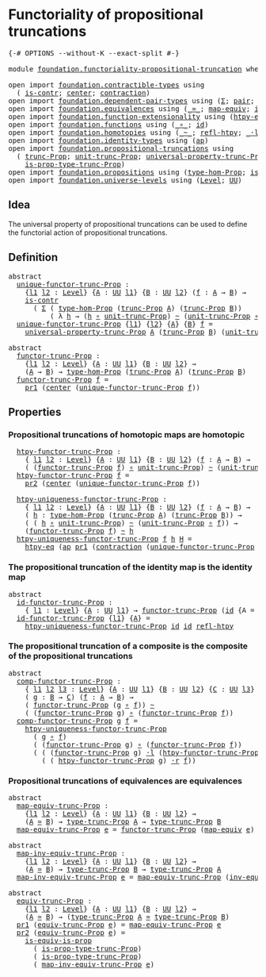 # Functoriality of propositional truncations

<pre class="Agda"><a id="55" class="Symbol">{-#</a> <a id="59" class="Keyword">OPTIONS</a> <a id="67" class="Pragma">--without-K</a> <a id="79" class="Pragma">--exact-split</a> <a id="93" class="Symbol">#-}</a>

<a id="98" class="Keyword">module</a> <a id="105" href="foundation.functoriality-propositional-truncation.html" class="Module">foundation.functoriality-propositional-truncation</a> <a id="155" class="Keyword">where</a>

<a id="162" class="Keyword">open</a> <a id="167" class="Keyword">import</a> <a id="174" href="foundation.contractible-types.html" class="Module">foundation.contractible-types</a> <a id="204" class="Keyword">using</a>
  <a id="212" class="Symbol">(</a> <a id="214" href="foundation-core.contractible-types.html#925" class="Function">is-contr</a><a id="222" class="Symbol">;</a> <a id="224" href="foundation-core.contractible-types.html#1018" class="Function">center</a><a id="230" class="Symbol">;</a> <a id="232" href="foundation-core.contractible-types.html#1360" class="Function">contraction</a><a id="243" class="Symbol">)</a>
<a id="245" class="Keyword">open</a> <a id="250" class="Keyword">import</a> <a id="257" href="foundation.dependent-pair-types.html" class="Module">foundation.dependent-pair-types</a> <a id="289" class="Keyword">using</a> <a id="295" class="Symbol">(</a><a id="296" href="foundation-core.dependent-pair-types.html#502" class="Record">Σ</a><a id="297" class="Symbol">;</a> <a id="299" href="foundation-core.dependent-pair-types.html#575" class="InductiveConstructor">pair</a><a id="303" class="Symbol">;</a> <a id="305" href="foundation-core.dependent-pair-types.html#592" class="Field">pr1</a><a id="308" class="Symbol">;</a> <a id="310" href="foundation-core.dependent-pair-types.html#604" class="Field">pr2</a><a id="313" class="Symbol">)</a>
<a id="315" class="Keyword">open</a> <a id="320" class="Keyword">import</a> <a id="327" href="foundation.equivalences.html" class="Module">foundation.equivalences</a> <a id="351" class="Keyword">using</a> <a id="357" class="Symbol">(</a><a id="358" href="foundation-core.equivalences.html#1607" class="Function Operator">_≃_</a><a id="361" class="Symbol">;</a> <a id="363" href="foundation-core.equivalences.html#1807" class="Function">map-equiv</a><a id="372" class="Symbol">;</a> <a id="374" href="foundation-core.equivalences.html#5707" class="Function">inv-equiv</a><a id="383" class="Symbol">)</a>
<a id="385" class="Keyword">open</a> <a id="390" class="Keyword">import</a> <a id="397" href="foundation.function-extensionality.html" class="Module">foundation.function-extensionality</a> <a id="432" class="Keyword">using</a> <a id="438" class="Symbol">(</a><a id="439" href="foundation.function-extensionality.html#946" class="Function">htpy-eq</a><a id="446" class="Symbol">)</a>
<a id="448" class="Keyword">open</a> <a id="453" class="Keyword">import</a> <a id="460" href="foundation.functions.html" class="Module">foundation.functions</a> <a id="481" class="Keyword">using</a> <a id="487" class="Symbol">(</a><a id="488" href="foundation-core.functions.html#407" class="Function Operator">_∘_</a><a id="491" class="Symbol">;</a> <a id="493" href="foundation-core.functions.html#309" class="Function">id</a><a id="495" class="Symbol">)</a>
<a id="497" class="Keyword">open</a> <a id="502" class="Keyword">import</a> <a id="509" href="foundation.homotopies.html" class="Module">foundation.homotopies</a> <a id="531" class="Keyword">using</a> <a id="537" class="Symbol">(</a><a id="538" href="foundation-core.homotopies.html#467" class="Function Operator">_~_</a><a id="541" class="Symbol">;</a> <a id="543" href="foundation-core.homotopies.html#632" class="Function">refl-htpy</a><a id="552" class="Symbol">;</a> <a id="554" href="foundation-core.homotopies.html#1768" class="Function Operator">_·l_</a><a id="558" class="Symbol">;</a> <a id="560" href="foundation-core.homotopies.html#1058" class="Function Operator">_∙h_</a><a id="564" class="Symbol">;</a> <a id="566" href="foundation-core.homotopies.html#1974" class="Function Operator">_·r_</a><a id="570" class="Symbol">)</a>
<a id="572" class="Keyword">open</a> <a id="577" class="Keyword">import</a> <a id="584" href="foundation.identity-types.html" class="Module">foundation.identity-types</a> <a id="610" class="Keyword">using</a> <a id="616" class="Symbol">(</a><a id="617" href="foundation-core.identity-types.html#2853" class="Function">ap</a><a id="619" class="Symbol">)</a>
<a id="621" class="Keyword">open</a> <a id="626" class="Keyword">import</a> <a id="633" href="foundation.propositional-truncations.html" class="Module">foundation.propositional-truncations</a> <a id="670" class="Keyword">using</a>
  <a id="678" class="Symbol">(</a> <a id="680" href="foundation.propositional-truncations.html#2133" class="Function">trunc-Prop</a><a id="690" class="Symbol">;</a> <a id="692" href="foundation.propositional-truncations.html#1756" class="Postulate">unit-trunc-Prop</a><a id="707" class="Symbol">;</a> <a id="709" href="foundation.propositional-truncations.html#4431" class="Function">universal-property-trunc-Prop</a><a id="738" class="Symbol">;</a> <a id="740" href="foundation.propositional-truncations.html#1701" class="Postulate">type-trunc-Prop</a><a id="755" class="Symbol">;</a>
    <a id="761" href="foundation.propositional-truncations.html#1951" class="Function">is-prop-type-trunc-Prop</a><a id="784" class="Symbol">)</a>
<a id="786" class="Keyword">open</a> <a id="791" class="Keyword">import</a> <a id="798" href="foundation.propositions.html" class="Module">foundation.propositions</a> <a id="822" class="Keyword">using</a> <a id="828" class="Symbol">(</a><a id="829" href="foundation.propositions.html#3734" class="Function">type-hom-Prop</a><a id="842" class="Symbol">;</a> <a id="844" href="foundation-core.propositions.html#3624" class="Function">is-equiv-is-prop</a><a id="860" class="Symbol">)</a>
<a id="862" class="Keyword">open</a> <a id="867" class="Keyword">import</a> <a id="874" href="foundation.universe-levels.html" class="Module">foundation.universe-levels</a> <a id="901" class="Keyword">using</a> <a id="907" class="Symbol">(</a><a id="908" href="Agda.Primitive.html#597" class="Postulate">Level</a><a id="913" class="Symbol">;</a> <a id="915" href="foundation-core.universe-levels.html#222" class="Primitive">UU</a><a id="917" class="Symbol">)</a>
</pre>
## Idea

The universal property of propositional truncations can be used to define the functorial action of propositional truncations.

## Definition

<pre class="Agda"><a id="1083" class="Keyword">abstract</a>
  <a id="unique-functor-trunc-Prop"></a><a id="1094" href="foundation.functoriality-propositional-truncation.html#1094" class="Function">unique-functor-trunc-Prop</a> <a id="1120" class="Symbol">:</a>
    <a id="1126" class="Symbol">{</a><a id="1127" href="foundation.functoriality-propositional-truncation.html#1127" class="Bound">l1</a> <a id="1130" href="foundation.functoriality-propositional-truncation.html#1130" class="Bound">l2</a> <a id="1133" class="Symbol">:</a> <a id="1135" href="Agda.Primitive.html#597" class="Postulate">Level</a><a id="1140" class="Symbol">}</a> <a id="1142" class="Symbol">{</a><a id="1143" href="foundation.functoriality-propositional-truncation.html#1143" class="Bound">A</a> <a id="1145" class="Symbol">:</a> <a id="1147" href="foundation-core.universe-levels.html#222" class="Primitive">UU</a> <a id="1150" href="foundation.functoriality-propositional-truncation.html#1127" class="Bound">l1</a><a id="1152" class="Symbol">}</a> <a id="1154" class="Symbol">{</a><a id="1155" href="foundation.functoriality-propositional-truncation.html#1155" class="Bound">B</a> <a id="1157" class="Symbol">:</a> <a id="1159" href="foundation-core.universe-levels.html#222" class="Primitive">UU</a> <a id="1162" href="foundation.functoriality-propositional-truncation.html#1130" class="Bound">l2</a><a id="1164" class="Symbol">}</a> <a id="1166" class="Symbol">(</a><a id="1167" href="foundation.functoriality-propositional-truncation.html#1167" class="Bound">f</a> <a id="1169" class="Symbol">:</a> <a id="1171" href="foundation.functoriality-propositional-truncation.html#1143" class="Bound">A</a> <a id="1173" class="Symbol">→</a> <a id="1175" href="foundation.functoriality-propositional-truncation.html#1155" class="Bound">B</a><a id="1176" class="Symbol">)</a> <a id="1178" class="Symbol">→</a>
    <a id="1184" href="foundation-core.contractible-types.html#925" class="Function">is-contr</a>
      <a id="1199" class="Symbol">(</a> <a id="1201" href="foundation-core.dependent-pair-types.html#502" class="Record">Σ</a> <a id="1203" class="Symbol">(</a> <a id="1205" href="foundation.propositions.html#3734" class="Function">type-hom-Prop</a> <a id="1219" class="Symbol">(</a><a id="1220" href="foundation.propositional-truncations.html#2133" class="Function">trunc-Prop</a> <a id="1231" href="foundation.functoriality-propositional-truncation.html#1143" class="Bound">A</a><a id="1232" class="Symbol">)</a> <a id="1234" class="Symbol">(</a><a id="1235" href="foundation.propositional-truncations.html#2133" class="Function">trunc-Prop</a> <a id="1246" href="foundation.functoriality-propositional-truncation.html#1155" class="Bound">B</a><a id="1247" class="Symbol">))</a>
          <a id="1260" class="Symbol">(</a> <a id="1262" class="Symbol">λ</a> <a id="1264" href="foundation.functoriality-propositional-truncation.html#1264" class="Bound">h</a> <a id="1266" class="Symbol">→</a> <a id="1268" class="Symbol">(</a><a id="1269" href="foundation.functoriality-propositional-truncation.html#1264" class="Bound">h</a> <a id="1271" href="foundation-core.functions.html#407" class="Function Operator">∘</a> <a id="1273" href="foundation.propositional-truncations.html#1756" class="Postulate">unit-trunc-Prop</a><a id="1288" class="Symbol">)</a> <a id="1290" href="foundation-core.homotopies.html#467" class="Function Operator">~</a> <a id="1292" class="Symbol">(</a><a id="1293" href="foundation.propositional-truncations.html#1756" class="Postulate">unit-trunc-Prop</a> <a id="1309" href="foundation-core.functions.html#407" class="Function Operator">∘</a> <a id="1311" href="foundation.functoriality-propositional-truncation.html#1167" class="Bound">f</a><a id="1312" class="Symbol">)))</a>
  <a id="1318" href="foundation.functoriality-propositional-truncation.html#1094" class="Function">unique-functor-trunc-Prop</a> <a id="1344" class="Symbol">{</a><a id="1345" href="foundation.functoriality-propositional-truncation.html#1345" class="Bound">l1</a><a id="1347" class="Symbol">}</a> <a id="1349" class="Symbol">{</a><a id="1350" href="foundation.functoriality-propositional-truncation.html#1350" class="Bound">l2</a><a id="1352" class="Symbol">}</a> <a id="1354" class="Symbol">{</a><a id="1355" href="foundation.functoriality-propositional-truncation.html#1355" class="Bound">A</a><a id="1356" class="Symbol">}</a> <a id="1358" class="Symbol">{</a><a id="1359" href="foundation.functoriality-propositional-truncation.html#1359" class="Bound">B</a><a id="1360" class="Symbol">}</a> <a id="1362" href="foundation.functoriality-propositional-truncation.html#1362" class="Bound">f</a> <a id="1364" class="Symbol">=</a>
    <a id="1370" href="foundation.propositional-truncations.html#4431" class="Function">universal-property-trunc-Prop</a> <a id="1400" href="foundation.functoriality-propositional-truncation.html#1355" class="Bound">A</a> <a id="1402" class="Symbol">(</a><a id="1403" href="foundation.propositional-truncations.html#2133" class="Function">trunc-Prop</a> <a id="1414" href="foundation.functoriality-propositional-truncation.html#1359" class="Bound">B</a><a id="1415" class="Symbol">)</a> <a id="1417" class="Symbol">(</a><a id="1418" href="foundation.propositional-truncations.html#1756" class="Postulate">unit-trunc-Prop</a> <a id="1434" href="foundation-core.functions.html#407" class="Function Operator">∘</a> <a id="1436" href="foundation.functoriality-propositional-truncation.html#1362" class="Bound">f</a><a id="1437" class="Symbol">)</a>

<a id="1440" class="Keyword">abstract</a>
  <a id="functor-trunc-Prop"></a><a id="1451" href="foundation.functoriality-propositional-truncation.html#1451" class="Function">functor-trunc-Prop</a> <a id="1470" class="Symbol">:</a>
    <a id="1476" class="Symbol">{</a><a id="1477" href="foundation.functoriality-propositional-truncation.html#1477" class="Bound">l1</a> <a id="1480" href="foundation.functoriality-propositional-truncation.html#1480" class="Bound">l2</a> <a id="1483" class="Symbol">:</a> <a id="1485" href="Agda.Primitive.html#597" class="Postulate">Level</a><a id="1490" class="Symbol">}</a> <a id="1492" class="Symbol">{</a><a id="1493" href="foundation.functoriality-propositional-truncation.html#1493" class="Bound">A</a> <a id="1495" class="Symbol">:</a> <a id="1497" href="foundation-core.universe-levels.html#222" class="Primitive">UU</a> <a id="1500" href="foundation.functoriality-propositional-truncation.html#1477" class="Bound">l1</a><a id="1502" class="Symbol">}</a> <a id="1504" class="Symbol">{</a><a id="1505" href="foundation.functoriality-propositional-truncation.html#1505" class="Bound">B</a> <a id="1507" class="Symbol">:</a> <a id="1509" href="foundation-core.universe-levels.html#222" class="Primitive">UU</a> <a id="1512" href="foundation.functoriality-propositional-truncation.html#1480" class="Bound">l2</a><a id="1514" class="Symbol">}</a> <a id="1516" class="Symbol">→</a>
    <a id="1522" class="Symbol">(</a><a id="1523" href="foundation.functoriality-propositional-truncation.html#1493" class="Bound">A</a> <a id="1525" class="Symbol">→</a> <a id="1527" href="foundation.functoriality-propositional-truncation.html#1505" class="Bound">B</a><a id="1528" class="Symbol">)</a> <a id="1530" class="Symbol">→</a> <a id="1532" href="foundation.propositions.html#3734" class="Function">type-hom-Prop</a> <a id="1546" class="Symbol">(</a><a id="1547" href="foundation.propositional-truncations.html#2133" class="Function">trunc-Prop</a> <a id="1558" href="foundation.functoriality-propositional-truncation.html#1493" class="Bound">A</a><a id="1559" class="Symbol">)</a> <a id="1561" class="Symbol">(</a><a id="1562" href="foundation.propositional-truncations.html#2133" class="Function">trunc-Prop</a> <a id="1573" href="foundation.functoriality-propositional-truncation.html#1505" class="Bound">B</a><a id="1574" class="Symbol">)</a>
  <a id="1578" href="foundation.functoriality-propositional-truncation.html#1451" class="Function">functor-trunc-Prop</a> <a id="1597" href="foundation.functoriality-propositional-truncation.html#1597" class="Bound">f</a> <a id="1599" class="Symbol">=</a>
    <a id="1605" href="foundation-core.dependent-pair-types.html#592" class="Field">pr1</a> <a id="1609" class="Symbol">(</a><a id="1610" href="foundation-core.contractible-types.html#1018" class="Function">center</a> <a id="1617" class="Symbol">(</a><a id="1618" href="foundation.functoriality-propositional-truncation.html#1094" class="Function">unique-functor-trunc-Prop</a> <a id="1644" href="foundation.functoriality-propositional-truncation.html#1597" class="Bound">f</a><a id="1645" class="Symbol">))</a>
</pre>
## Properties

### Propositional truncations of homotopic maps are homotopic

<pre class="Agda">  <a id="htpy-functor-trunc-Prop"></a><a id="1741" href="foundation.functoriality-propositional-truncation.html#1741" class="Function">htpy-functor-trunc-Prop</a> <a id="1765" class="Symbol">:</a>
    <a id="1771" class="Symbol">{</a> <a id="1773" href="foundation.functoriality-propositional-truncation.html#1773" class="Bound">l1</a> <a id="1776" href="foundation.functoriality-propositional-truncation.html#1776" class="Bound">l2</a> <a id="1779" class="Symbol">:</a> <a id="1781" href="Agda.Primitive.html#597" class="Postulate">Level</a><a id="1786" class="Symbol">}</a> <a id="1788" class="Symbol">{</a><a id="1789" href="foundation.functoriality-propositional-truncation.html#1789" class="Bound">A</a> <a id="1791" class="Symbol">:</a> <a id="1793" href="foundation-core.universe-levels.html#222" class="Primitive">UU</a> <a id="1796" href="foundation.functoriality-propositional-truncation.html#1773" class="Bound">l1</a><a id="1798" class="Symbol">}</a> <a id="1800" class="Symbol">{</a><a id="1801" href="foundation.functoriality-propositional-truncation.html#1801" class="Bound">B</a> <a id="1803" class="Symbol">:</a> <a id="1805" href="foundation-core.universe-levels.html#222" class="Primitive">UU</a> <a id="1808" href="foundation.functoriality-propositional-truncation.html#1776" class="Bound">l2</a><a id="1810" class="Symbol">}</a> <a id="1812" class="Symbol">(</a><a id="1813" href="foundation.functoriality-propositional-truncation.html#1813" class="Bound">f</a> <a id="1815" class="Symbol">:</a> <a id="1817" href="foundation.functoriality-propositional-truncation.html#1789" class="Bound">A</a> <a id="1819" class="Symbol">→</a> <a id="1821" href="foundation.functoriality-propositional-truncation.html#1801" class="Bound">B</a><a id="1822" class="Symbol">)</a> <a id="1824" class="Symbol">→</a>
    <a id="1830" class="Symbol">(</a> <a id="1832" class="Symbol">(</a><a id="1833" href="foundation.functoriality-propositional-truncation.html#1451" class="Function">functor-trunc-Prop</a> <a id="1852" href="foundation.functoriality-propositional-truncation.html#1813" class="Bound">f</a><a id="1853" class="Symbol">)</a> <a id="1855" href="foundation-core.functions.html#407" class="Function Operator">∘</a> <a id="1857" href="foundation.propositional-truncations.html#1756" class="Postulate">unit-trunc-Prop</a><a id="1872" class="Symbol">)</a> <a id="1874" href="foundation-core.homotopies.html#467" class="Function Operator">~</a> <a id="1876" class="Symbol">(</a><a id="1877" href="foundation.propositional-truncations.html#1756" class="Postulate">unit-trunc-Prop</a> <a id="1893" href="foundation-core.functions.html#407" class="Function Operator">∘</a> <a id="1895" href="foundation.functoriality-propositional-truncation.html#1813" class="Bound">f</a><a id="1896" class="Symbol">)</a>
  <a id="1900" href="foundation.functoriality-propositional-truncation.html#1741" class="Function">htpy-functor-trunc-Prop</a> <a id="1924" href="foundation.functoriality-propositional-truncation.html#1924" class="Bound">f</a> <a id="1926" class="Symbol">=</a>
    <a id="1932" href="foundation-core.dependent-pair-types.html#604" class="Field">pr2</a> <a id="1936" class="Symbol">(</a><a id="1937" href="foundation-core.contractible-types.html#1018" class="Function">center</a> <a id="1944" class="Symbol">(</a><a id="1945" href="foundation.functoriality-propositional-truncation.html#1094" class="Function">unique-functor-trunc-Prop</a> <a id="1971" href="foundation.functoriality-propositional-truncation.html#1924" class="Bound">f</a><a id="1972" class="Symbol">))</a>

  <a id="htpy-uniqueness-functor-trunc-Prop"></a><a id="1978" href="foundation.functoriality-propositional-truncation.html#1978" class="Function">htpy-uniqueness-functor-trunc-Prop</a> <a id="2013" class="Symbol">:</a>
    <a id="2019" class="Symbol">{</a> <a id="2021" href="foundation.functoriality-propositional-truncation.html#2021" class="Bound">l1</a> <a id="2024" href="foundation.functoriality-propositional-truncation.html#2024" class="Bound">l2</a> <a id="2027" class="Symbol">:</a> <a id="2029" href="Agda.Primitive.html#597" class="Postulate">Level</a><a id="2034" class="Symbol">}</a> <a id="2036" class="Symbol">{</a><a id="2037" href="foundation.functoriality-propositional-truncation.html#2037" class="Bound">A</a> <a id="2039" class="Symbol">:</a> <a id="2041" href="foundation-core.universe-levels.html#222" class="Primitive">UU</a> <a id="2044" href="foundation.functoriality-propositional-truncation.html#2021" class="Bound">l1</a><a id="2046" class="Symbol">}</a> <a id="2048" class="Symbol">{</a><a id="2049" href="foundation.functoriality-propositional-truncation.html#2049" class="Bound">B</a> <a id="2051" class="Symbol">:</a> <a id="2053" href="foundation-core.universe-levels.html#222" class="Primitive">UU</a> <a id="2056" href="foundation.functoriality-propositional-truncation.html#2024" class="Bound">l2</a><a id="2058" class="Symbol">}</a> <a id="2060" class="Symbol">(</a><a id="2061" href="foundation.functoriality-propositional-truncation.html#2061" class="Bound">f</a> <a id="2063" class="Symbol">:</a> <a id="2065" href="foundation.functoriality-propositional-truncation.html#2037" class="Bound">A</a> <a id="2067" class="Symbol">→</a> <a id="2069" href="foundation.functoriality-propositional-truncation.html#2049" class="Bound">B</a><a id="2070" class="Symbol">)</a> <a id="2072" class="Symbol">→</a>
    <a id="2078" class="Symbol">(</a> <a id="2080" href="foundation.functoriality-propositional-truncation.html#2080" class="Bound">h</a> <a id="2082" class="Symbol">:</a> <a id="2084" href="foundation.propositions.html#3734" class="Function">type-hom-Prop</a> <a id="2098" class="Symbol">(</a><a id="2099" href="foundation.propositional-truncations.html#2133" class="Function">trunc-Prop</a> <a id="2110" href="foundation.functoriality-propositional-truncation.html#2037" class="Bound">A</a><a id="2111" class="Symbol">)</a> <a id="2113" class="Symbol">(</a><a id="2114" href="foundation.propositional-truncations.html#2133" class="Function">trunc-Prop</a> <a id="2125" href="foundation.functoriality-propositional-truncation.html#2049" class="Bound">B</a><a id="2126" class="Symbol">))</a> <a id="2129" class="Symbol">→</a>
    <a id="2135" class="Symbol">(</a> <a id="2137" class="Symbol">(</a> <a id="2139" href="foundation.functoriality-propositional-truncation.html#2080" class="Bound">h</a> <a id="2141" href="foundation-core.functions.html#407" class="Function Operator">∘</a> <a id="2143" href="foundation.propositional-truncations.html#1756" class="Postulate">unit-trunc-Prop</a><a id="2158" class="Symbol">)</a> <a id="2160" href="foundation-core.homotopies.html#467" class="Function Operator">~</a> <a id="2162" class="Symbol">(</a><a id="2163" href="foundation.propositional-truncations.html#1756" class="Postulate">unit-trunc-Prop</a> <a id="2179" href="foundation-core.functions.html#407" class="Function Operator">∘</a> <a id="2181" href="foundation.functoriality-propositional-truncation.html#2061" class="Bound">f</a><a id="2182" class="Symbol">))</a> <a id="2185" class="Symbol">→</a>
    <a id="2191" class="Symbol">(</a><a id="2192" href="foundation.functoriality-propositional-truncation.html#1451" class="Function">functor-trunc-Prop</a> <a id="2211" href="foundation.functoriality-propositional-truncation.html#2061" class="Bound">f</a><a id="2212" class="Symbol">)</a> <a id="2214" href="foundation-core.homotopies.html#467" class="Function Operator">~</a> <a id="2216" href="foundation.functoriality-propositional-truncation.html#2080" class="Bound">h</a>
  <a id="2220" href="foundation.functoriality-propositional-truncation.html#1978" class="Function">htpy-uniqueness-functor-trunc-Prop</a> <a id="2255" href="foundation.functoriality-propositional-truncation.html#2255" class="Bound">f</a> <a id="2257" href="foundation.functoriality-propositional-truncation.html#2257" class="Bound">h</a> <a id="2259" href="foundation.functoriality-propositional-truncation.html#2259" class="Bound">H</a> <a id="2261" class="Symbol">=</a>
    <a id="2267" href="foundation.function-extensionality.html#946" class="Function">htpy-eq</a> <a id="2275" class="Symbol">(</a><a id="2276" href="foundation-core.identity-types.html#2853" class="Function">ap</a> <a id="2279" href="foundation-core.dependent-pair-types.html#592" class="Field">pr1</a> <a id="2283" class="Symbol">(</a><a id="2284" href="foundation-core.contractible-types.html#1360" class="Function">contraction</a> <a id="2296" class="Symbol">(</a><a id="2297" href="foundation.functoriality-propositional-truncation.html#1094" class="Function">unique-functor-trunc-Prop</a> <a id="2323" href="foundation.functoriality-propositional-truncation.html#2255" class="Bound">f</a><a id="2324" class="Symbol">)</a> <a id="2326" class="Symbol">(</a><a id="2327" href="foundation-core.dependent-pair-types.html#575" class="InductiveConstructor">pair</a> <a id="2332" href="foundation.functoriality-propositional-truncation.html#2257" class="Bound">h</a> <a id="2334" href="foundation.functoriality-propositional-truncation.html#2259" class="Bound">H</a><a id="2335" class="Symbol">)))</a>
</pre>
### The propositional truncation of the identity map is the identity map

<pre class="Agda"><a id="2426" class="Keyword">abstract</a>
  <a id="id-functor-trunc-Prop"></a><a id="2437" href="foundation.functoriality-propositional-truncation.html#2437" class="Function">id-functor-trunc-Prop</a> <a id="2459" class="Symbol">:</a>
    <a id="2465" class="Symbol">{</a> <a id="2467" href="foundation.functoriality-propositional-truncation.html#2467" class="Bound">l1</a> <a id="2470" class="Symbol">:</a> <a id="2472" href="Agda.Primitive.html#597" class="Postulate">Level</a><a id="2477" class="Symbol">}</a> <a id="2479" class="Symbol">{</a><a id="2480" href="foundation.functoriality-propositional-truncation.html#2480" class="Bound">A</a> <a id="2482" class="Symbol">:</a> <a id="2484" href="foundation-core.universe-levels.html#222" class="Primitive">UU</a> <a id="2487" href="foundation.functoriality-propositional-truncation.html#2467" class="Bound">l1</a><a id="2489" class="Symbol">}</a> <a id="2491" class="Symbol">→</a> <a id="2493" href="foundation.functoriality-propositional-truncation.html#1451" class="Function">functor-trunc-Prop</a> <a id="2512" class="Symbol">(</a><a id="2513" href="foundation-core.functions.html#309" class="Function">id</a> <a id="2516" class="Symbol">{</a><a id="2517" class="Argument">A</a> <a id="2519" class="Symbol">=</a> <a id="2521" href="foundation.functoriality-propositional-truncation.html#2480" class="Bound">A</a><a id="2522" class="Symbol">})</a> <a id="2525" href="foundation-core.homotopies.html#467" class="Function Operator">~</a> <a id="2527" href="foundation-core.functions.html#309" class="Function">id</a>
  <a id="2532" href="foundation.functoriality-propositional-truncation.html#2437" class="Function">id-functor-trunc-Prop</a> <a id="2554" class="Symbol">{</a><a id="2555" href="foundation.functoriality-propositional-truncation.html#2555" class="Bound">l1</a><a id="2557" class="Symbol">}</a> <a id="2559" class="Symbol">{</a><a id="2560" href="foundation.functoriality-propositional-truncation.html#2560" class="Bound">A</a><a id="2561" class="Symbol">}</a> <a id="2563" class="Symbol">=</a>
    <a id="2569" href="foundation.functoriality-propositional-truncation.html#1978" class="Function">htpy-uniqueness-functor-trunc-Prop</a> <a id="2604" href="foundation-core.functions.html#309" class="Function">id</a> <a id="2607" href="foundation-core.functions.html#309" class="Function">id</a> <a id="2610" href="foundation-core.homotopies.html#632" class="Function">refl-htpy</a>
</pre>
### The propositional truncation of a composite is the composite of the propositional truncations

<pre class="Agda"><a id="2732" class="Keyword">abstract</a>
  <a id="comp-functor-trunc-Prop"></a><a id="2743" href="foundation.functoriality-propositional-truncation.html#2743" class="Function">comp-functor-trunc-Prop</a> <a id="2767" class="Symbol">:</a>
    <a id="2773" class="Symbol">{</a> <a id="2775" href="foundation.functoriality-propositional-truncation.html#2775" class="Bound">l1</a> <a id="2778" href="foundation.functoriality-propositional-truncation.html#2778" class="Bound">l2</a> <a id="2781" href="foundation.functoriality-propositional-truncation.html#2781" class="Bound">l3</a> <a id="2784" class="Symbol">:</a> <a id="2786" href="Agda.Primitive.html#597" class="Postulate">Level</a><a id="2791" class="Symbol">}</a> <a id="2793" class="Symbol">{</a><a id="2794" href="foundation.functoriality-propositional-truncation.html#2794" class="Bound">A</a> <a id="2796" class="Symbol">:</a> <a id="2798" href="foundation-core.universe-levels.html#222" class="Primitive">UU</a> <a id="2801" href="foundation.functoriality-propositional-truncation.html#2775" class="Bound">l1</a><a id="2803" class="Symbol">}</a> <a id="2805" class="Symbol">{</a><a id="2806" href="foundation.functoriality-propositional-truncation.html#2806" class="Bound">B</a> <a id="2808" class="Symbol">:</a> <a id="2810" href="foundation-core.universe-levels.html#222" class="Primitive">UU</a> <a id="2813" href="foundation.functoriality-propositional-truncation.html#2778" class="Bound">l2</a><a id="2815" class="Symbol">}</a> <a id="2817" class="Symbol">{</a><a id="2818" href="foundation.functoriality-propositional-truncation.html#2818" class="Bound">C</a> <a id="2820" class="Symbol">:</a> <a id="2822" href="foundation-core.universe-levels.html#222" class="Primitive">UU</a> <a id="2825" href="foundation.functoriality-propositional-truncation.html#2781" class="Bound">l3</a><a id="2827" class="Symbol">}</a>
    <a id="2833" class="Symbol">(</a> <a id="2835" href="foundation.functoriality-propositional-truncation.html#2835" class="Bound">g</a> <a id="2837" class="Symbol">:</a> <a id="2839" href="foundation.functoriality-propositional-truncation.html#2806" class="Bound">B</a> <a id="2841" class="Symbol">→</a> <a id="2843" href="foundation.functoriality-propositional-truncation.html#2818" class="Bound">C</a><a id="2844" class="Symbol">)</a> <a id="2846" class="Symbol">(</a><a id="2847" href="foundation.functoriality-propositional-truncation.html#2847" class="Bound">f</a> <a id="2849" class="Symbol">:</a> <a id="2851" href="foundation.functoriality-propositional-truncation.html#2794" class="Bound">A</a> <a id="2853" class="Symbol">→</a> <a id="2855" href="foundation.functoriality-propositional-truncation.html#2806" class="Bound">B</a><a id="2856" class="Symbol">)</a> <a id="2858" class="Symbol">→</a>
    <a id="2864" class="Symbol">(</a> <a id="2866" href="foundation.functoriality-propositional-truncation.html#1451" class="Function">functor-trunc-Prop</a> <a id="2885" class="Symbol">(</a><a id="2886" href="foundation.functoriality-propositional-truncation.html#2835" class="Bound">g</a> <a id="2888" href="foundation-core.functions.html#407" class="Function Operator">∘</a> <a id="2890" href="foundation.functoriality-propositional-truncation.html#2847" class="Bound">f</a><a id="2891" class="Symbol">))</a> <a id="2894" href="foundation-core.homotopies.html#467" class="Function Operator">~</a>
    <a id="2900" class="Symbol">(</a> <a id="2902" class="Symbol">(</a><a id="2903" href="foundation.functoriality-propositional-truncation.html#1451" class="Function">functor-trunc-Prop</a> <a id="2922" href="foundation.functoriality-propositional-truncation.html#2835" class="Bound">g</a><a id="2923" class="Symbol">)</a> <a id="2925" href="foundation-core.functions.html#407" class="Function Operator">∘</a> <a id="2927" class="Symbol">(</a><a id="2928" href="foundation.functoriality-propositional-truncation.html#1451" class="Function">functor-trunc-Prop</a> <a id="2947" href="foundation.functoriality-propositional-truncation.html#2847" class="Bound">f</a><a id="2948" class="Symbol">))</a>
  <a id="2953" href="foundation.functoriality-propositional-truncation.html#2743" class="Function">comp-functor-trunc-Prop</a> <a id="2977" href="foundation.functoriality-propositional-truncation.html#2977" class="Bound">g</a> <a id="2979" href="foundation.functoriality-propositional-truncation.html#2979" class="Bound">f</a> <a id="2981" class="Symbol">=</a>
    <a id="2987" href="foundation.functoriality-propositional-truncation.html#1978" class="Function">htpy-uniqueness-functor-trunc-Prop</a>
      <a id="3028" class="Symbol">(</a> <a id="3030" href="foundation.functoriality-propositional-truncation.html#2977" class="Bound">g</a> <a id="3032" href="foundation-core.functions.html#407" class="Function Operator">∘</a> <a id="3034" href="foundation.functoriality-propositional-truncation.html#2979" class="Bound">f</a><a id="3035" class="Symbol">)</a>
      <a id="3043" class="Symbol">(</a> <a id="3045" class="Symbol">(</a><a id="3046" href="foundation.functoriality-propositional-truncation.html#1451" class="Function">functor-trunc-Prop</a> <a id="3065" href="foundation.functoriality-propositional-truncation.html#2977" class="Bound">g</a><a id="3066" class="Symbol">)</a> <a id="3068" href="foundation-core.functions.html#407" class="Function Operator">∘</a> <a id="3070" class="Symbol">(</a><a id="3071" href="foundation.functoriality-propositional-truncation.html#1451" class="Function">functor-trunc-Prop</a> <a id="3090" href="foundation.functoriality-propositional-truncation.html#2979" class="Bound">f</a><a id="3091" class="Symbol">))</a>
      <a id="3100" class="Symbol">(</a> <a id="3102" class="Symbol">(</a> <a id="3104" class="Symbol">(</a><a id="3105" href="foundation.functoriality-propositional-truncation.html#1451" class="Function">functor-trunc-Prop</a> <a id="3124" href="foundation.functoriality-propositional-truncation.html#2977" class="Bound">g</a><a id="3125" class="Symbol">)</a> <a id="3127" href="foundation-core.homotopies.html#1768" class="Function Operator">·l</a> <a id="3130" class="Symbol">(</a><a id="3131" href="foundation.functoriality-propositional-truncation.html#1741" class="Function">htpy-functor-trunc-Prop</a> <a id="3155" href="foundation.functoriality-propositional-truncation.html#2979" class="Bound">f</a><a id="3156" class="Symbol">))</a> <a id="3159" href="foundation-core.homotopies.html#1058" class="Function Operator">∙h</a>
        <a id="3170" class="Symbol">(</a> <a id="3172" class="Symbol">(</a> <a id="3174" href="foundation.functoriality-propositional-truncation.html#1741" class="Function">htpy-functor-trunc-Prop</a> <a id="3198" href="foundation.functoriality-propositional-truncation.html#2977" class="Bound">g</a><a id="3199" class="Symbol">)</a> <a id="3201" href="foundation-core.homotopies.html#1974" class="Function Operator">·r</a> <a id="3204" href="foundation.functoriality-propositional-truncation.html#2979" class="Bound">f</a><a id="3205" class="Symbol">))</a>
</pre>
### Propositional truncations of equivalences are equivalences

<pre class="Agda"><a id="3285" class="Keyword">abstract</a>
  <a id="map-equiv-trunc-Prop"></a><a id="3296" href="foundation.functoriality-propositional-truncation.html#3296" class="Function">map-equiv-trunc-Prop</a> <a id="3317" class="Symbol">:</a>
    <a id="3323" class="Symbol">{</a><a id="3324" href="foundation.functoriality-propositional-truncation.html#3324" class="Bound">l1</a> <a id="3327" href="foundation.functoriality-propositional-truncation.html#3327" class="Bound">l2</a> <a id="3330" class="Symbol">:</a> <a id="3332" href="Agda.Primitive.html#597" class="Postulate">Level</a><a id="3337" class="Symbol">}</a> <a id="3339" class="Symbol">{</a><a id="3340" href="foundation.functoriality-propositional-truncation.html#3340" class="Bound">A</a> <a id="3342" class="Symbol">:</a> <a id="3344" href="foundation-core.universe-levels.html#222" class="Primitive">UU</a> <a id="3347" href="foundation.functoriality-propositional-truncation.html#3324" class="Bound">l1</a><a id="3349" class="Symbol">}</a> <a id="3351" class="Symbol">{</a><a id="3352" href="foundation.functoriality-propositional-truncation.html#3352" class="Bound">B</a> <a id="3354" class="Symbol">:</a> <a id="3356" href="foundation-core.universe-levels.html#222" class="Primitive">UU</a> <a id="3359" href="foundation.functoriality-propositional-truncation.html#3327" class="Bound">l2</a><a id="3361" class="Symbol">}</a> <a id="3363" class="Symbol">→</a>
    <a id="3369" class="Symbol">(</a><a id="3370" href="foundation.functoriality-propositional-truncation.html#3340" class="Bound">A</a> <a id="3372" href="foundation-core.equivalences.html#1607" class="Function Operator">≃</a> <a id="3374" href="foundation.functoriality-propositional-truncation.html#3352" class="Bound">B</a><a id="3375" class="Symbol">)</a> <a id="3377" class="Symbol">→</a> <a id="3379" href="foundation.propositional-truncations.html#1701" class="Postulate">type-trunc-Prop</a> <a id="3395" href="foundation.functoriality-propositional-truncation.html#3340" class="Bound">A</a> <a id="3397" class="Symbol">→</a> <a id="3399" href="foundation.propositional-truncations.html#1701" class="Postulate">type-trunc-Prop</a> <a id="3415" href="foundation.functoriality-propositional-truncation.html#3352" class="Bound">B</a>
  <a id="3419" href="foundation.functoriality-propositional-truncation.html#3296" class="Function">map-equiv-trunc-Prop</a> <a id="3440" href="foundation.functoriality-propositional-truncation.html#3440" class="Bound">e</a> <a id="3442" class="Symbol">=</a> <a id="3444" href="foundation.functoriality-propositional-truncation.html#1451" class="Function">functor-trunc-Prop</a> <a id="3463" class="Symbol">(</a><a id="3464" href="foundation-core.equivalences.html#1807" class="Function">map-equiv</a> <a id="3474" href="foundation.functoriality-propositional-truncation.html#3440" class="Bound">e</a><a id="3475" class="Symbol">)</a>

<a id="3478" class="Keyword">abstract</a>
  <a id="map-inv-equiv-trunc-Prop"></a><a id="3489" href="foundation.functoriality-propositional-truncation.html#3489" class="Function">map-inv-equiv-trunc-Prop</a> <a id="3514" class="Symbol">:</a>
    <a id="3520" class="Symbol">{</a><a id="3521" href="foundation.functoriality-propositional-truncation.html#3521" class="Bound">l1</a> <a id="3524" href="foundation.functoriality-propositional-truncation.html#3524" class="Bound">l2</a> <a id="3527" class="Symbol">:</a> <a id="3529" href="Agda.Primitive.html#597" class="Postulate">Level</a><a id="3534" class="Symbol">}</a> <a id="3536" class="Symbol">{</a><a id="3537" href="foundation.functoriality-propositional-truncation.html#3537" class="Bound">A</a> <a id="3539" class="Symbol">:</a> <a id="3541" href="foundation-core.universe-levels.html#222" class="Primitive">UU</a> <a id="3544" href="foundation.functoriality-propositional-truncation.html#3521" class="Bound">l1</a><a id="3546" class="Symbol">}</a> <a id="3548" class="Symbol">{</a><a id="3549" href="foundation.functoriality-propositional-truncation.html#3549" class="Bound">B</a> <a id="3551" class="Symbol">:</a> <a id="3553" href="foundation-core.universe-levels.html#222" class="Primitive">UU</a> <a id="3556" href="foundation.functoriality-propositional-truncation.html#3524" class="Bound">l2</a><a id="3558" class="Symbol">}</a> <a id="3560" class="Symbol">→</a>
    <a id="3566" class="Symbol">(</a><a id="3567" href="foundation.functoriality-propositional-truncation.html#3537" class="Bound">A</a> <a id="3569" href="foundation-core.equivalences.html#1607" class="Function Operator">≃</a> <a id="3571" href="foundation.functoriality-propositional-truncation.html#3549" class="Bound">B</a><a id="3572" class="Symbol">)</a> <a id="3574" class="Symbol">→</a> <a id="3576" href="foundation.propositional-truncations.html#1701" class="Postulate">type-trunc-Prop</a> <a id="3592" href="foundation.functoriality-propositional-truncation.html#3549" class="Bound">B</a> <a id="3594" class="Symbol">→</a> <a id="3596" href="foundation.propositional-truncations.html#1701" class="Postulate">type-trunc-Prop</a> <a id="3612" href="foundation.functoriality-propositional-truncation.html#3537" class="Bound">A</a>
  <a id="3616" href="foundation.functoriality-propositional-truncation.html#3489" class="Function">map-inv-equiv-trunc-Prop</a> <a id="3641" href="foundation.functoriality-propositional-truncation.html#3641" class="Bound">e</a> <a id="3643" class="Symbol">=</a> <a id="3645" href="foundation.functoriality-propositional-truncation.html#3296" class="Function">map-equiv-trunc-Prop</a> <a id="3666" class="Symbol">(</a><a id="3667" href="foundation-core.equivalences.html#5707" class="Function">inv-equiv</a> <a id="3677" href="foundation.functoriality-propositional-truncation.html#3641" class="Bound">e</a><a id="3678" class="Symbol">)</a>

<a id="3681" class="Keyword">abstract</a>
  <a id="equiv-trunc-Prop"></a><a id="3692" href="foundation.functoriality-propositional-truncation.html#3692" class="Function">equiv-trunc-Prop</a> <a id="3709" class="Symbol">:</a>
    <a id="3715" class="Symbol">{</a><a id="3716" href="foundation.functoriality-propositional-truncation.html#3716" class="Bound">l1</a> <a id="3719" href="foundation.functoriality-propositional-truncation.html#3719" class="Bound">l2</a> <a id="3722" class="Symbol">:</a> <a id="3724" href="Agda.Primitive.html#597" class="Postulate">Level</a><a id="3729" class="Symbol">}</a> <a id="3731" class="Symbol">{</a><a id="3732" href="foundation.functoriality-propositional-truncation.html#3732" class="Bound">A</a> <a id="3734" class="Symbol">:</a> <a id="3736" href="foundation-core.universe-levels.html#222" class="Primitive">UU</a> <a id="3739" href="foundation.functoriality-propositional-truncation.html#3716" class="Bound">l1</a><a id="3741" class="Symbol">}</a> <a id="3743" class="Symbol">{</a><a id="3744" href="foundation.functoriality-propositional-truncation.html#3744" class="Bound">B</a> <a id="3746" class="Symbol">:</a> <a id="3748" href="foundation-core.universe-levels.html#222" class="Primitive">UU</a> <a id="3751" href="foundation.functoriality-propositional-truncation.html#3719" class="Bound">l2</a><a id="3753" class="Symbol">}</a> <a id="3755" class="Symbol">→</a>
    <a id="3761" class="Symbol">(</a><a id="3762" href="foundation.functoriality-propositional-truncation.html#3732" class="Bound">A</a> <a id="3764" href="foundation-core.equivalences.html#1607" class="Function Operator">≃</a> <a id="3766" href="foundation.functoriality-propositional-truncation.html#3744" class="Bound">B</a><a id="3767" class="Symbol">)</a> <a id="3769" class="Symbol">→</a> <a id="3771" class="Symbol">(</a><a id="3772" href="foundation.propositional-truncations.html#1701" class="Postulate">type-trunc-Prop</a> <a id="3788" href="foundation.functoriality-propositional-truncation.html#3732" class="Bound">A</a> <a id="3790" href="foundation-core.equivalences.html#1607" class="Function Operator">≃</a> <a id="3792" href="foundation.propositional-truncations.html#1701" class="Postulate">type-trunc-Prop</a> <a id="3808" href="foundation.functoriality-propositional-truncation.html#3744" class="Bound">B</a><a id="3809" class="Symbol">)</a>
  <a id="3813" href="foundation-core.dependent-pair-types.html#592" class="Field">pr1</a> <a id="3817" class="Symbol">(</a><a id="3818" href="foundation.functoriality-propositional-truncation.html#3692" class="Function">equiv-trunc-Prop</a> <a id="3835" href="foundation.functoriality-propositional-truncation.html#3835" class="Bound">e</a><a id="3836" class="Symbol">)</a> <a id="3838" class="Symbol">=</a> <a id="3840" href="foundation.functoriality-propositional-truncation.html#3296" class="Function">map-equiv-trunc-Prop</a> <a id="3861" href="foundation.functoriality-propositional-truncation.html#3835" class="Bound">e</a>
  <a id="3865" href="foundation-core.dependent-pair-types.html#604" class="Field">pr2</a> <a id="3869" class="Symbol">(</a><a id="3870" href="foundation.functoriality-propositional-truncation.html#3692" class="Function">equiv-trunc-Prop</a> <a id="3887" href="foundation.functoriality-propositional-truncation.html#3887" class="Bound">e</a><a id="3888" class="Symbol">)</a> <a id="3890" class="Symbol">=</a>
    <a id="3896" href="foundation-core.propositions.html#3624" class="Function">is-equiv-is-prop</a>
      <a id="3919" class="Symbol">(</a> <a id="3921" href="foundation.propositional-truncations.html#1951" class="Function">is-prop-type-trunc-Prop</a><a id="3944" class="Symbol">)</a>
      <a id="3952" class="Symbol">(</a> <a id="3954" href="foundation.propositional-truncations.html#1951" class="Function">is-prop-type-trunc-Prop</a><a id="3977" class="Symbol">)</a>
      <a id="3985" class="Symbol">(</a> <a id="3987" href="foundation.functoriality-propositional-truncation.html#3489" class="Function">map-inv-equiv-trunc-Prop</a> <a id="4012" href="foundation.functoriality-propositional-truncation.html#3887" class="Bound">e</a><a id="4013" class="Symbol">)</a>
</pre>